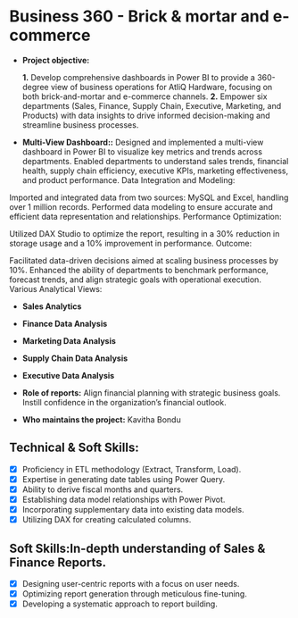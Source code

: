 # Business 360 - Brick & mortar and e-commerce

- **Project objective:** 

    **1.** Develop comprehensive dashboards in Power BI to provide a 360-degree view of business operations for AtliQ Hardware, focusing on both brick-and-mortar and e-commerce channels.
   **2.** Empower six departments (Sales, Finance, Supply Chain, Executive, Marketing, and Products) with data insights to drive informed decision-making and streamline business processes.

- **Multi-View Dashboard::** Designed and implemented a multi-view dashboard in Power BI to visualize key metrics and trends across departments.
Enabled departments to understand sales trends, financial health, supply chain efficiency, executive KPIs, marketing effectiveness, and product performance.
Data Integration and Modeling:

Imported and integrated data from two sources: MySQL and Excel, handling over 1 million records.
Performed data modeling to ensure accurate and efficient data representation and relationships.
Performance Optimization:

Utilized DAX Studio to optimize the report, resulting in a 30% reduction in storage usage and a 10% improvement in performance.
Outcome:

Facilitated data-driven decisions aimed at scaling business processes by 10%.
Enhanced the ability of departments to benchmark performance, forecast trends, and align strategic goals with operational execution.
Various Analytical Views:

- **Sales Analytics** 
- **Finance Data Analysis**
- **Marketing Data Analysis**
- **Supply Chain Data Analysis**
- **Executive Data Analysis**

- **Role of reports:** 
Align financial planning with strategic business goals.
Instill confidence in the organization’s financial outlook.

- **Who maintains the project:** Kavitha Bondu

## Technical & Soft Skills:
- [x] Proficiency in ETL methodology (Extract, Transform, Load).
- [x] Expertise in generating date tables using Power Query.
- [x] Ability to derive fiscal months and quarters.
- [x] Establishing data model relationships with Power Pivot.
- [x] Incorporating supplementary data into existing data models.
- [x] Utilizing DAX for creating calculated columns.

## Soft Skills:In-depth understanding of Sales & Finance Reports.
- [x] Designing user-centric reports with a focus on user needs.
- [x] Optimizing report generation through meticulous fine-tuning.
- [x] Developing a systematic approach to report building.
